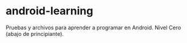 # android-learning
Pruebas y archivos para aprender a programar en Android. Nivel Cero (abajo de principiante).
